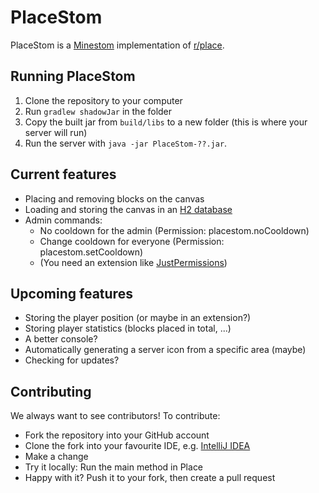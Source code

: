 # PlaceStom
PlaceStom is a [Minestom](https://github.com/Minestom/Minestom) implementation of [r/place](https://www.reddit.com/r/place/).

## Running PlaceStom
1. Clone the repository to your computer
2. Run ``gradlew shadowJar`` in the folder
3. Copy the built jar from ``build/libs`` to a new folder (this is where your server will run)
4. Run the server with ``java -jar PlaceStom-??.jar``.

## Current features
* Placing and removing blocks on the canvas
* Loading and storing the canvas in an [H2 database](https://h2database.com/html/main.html)
* Admin commands:
  * No cooldown for the admin (Permission: placestom.noCooldown)
  * Change cooldown for everyone (Permission: placestom.setCooldown)
  * (You need an extension like [JustPermissions](https://github.com/JustDoom/JustPermissions))

## Upcoming features
* Storing the player position (or maybe in an extension?)
* Storing player statistics (blocks placed in total, ...)
* A better console?
* Automatically generating a server icon from a specific area (maybe)
* Checking for updates?

## Contributing
We always want to see contributors! To contribute:
* Fork the repository into your GitHub account
* Clone the fork into your favourite IDE, e.g. [IntelliJ IDEA](https://www.jetbrains.com/idea/)
* Make a change
* Try it locally: Run the main method in Place
* Happy with it? Push it to your fork, then create a pull request